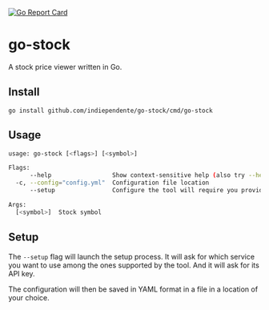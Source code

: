 [![Go Report Card](https://goreportcard.com/badge/github.com/indiependente/go-stock)](https://goreportcard.com/report/github.com/indiependente/go-stock)
# go-stock
A stock price viewer written in Go.

## Install
`go install github.com/indiependente/go-stock/cmd/go-stock`

## Usage
```bash
usage: go-stock [<flags>] [<symbol>]

Flags:
      --help                 Show context-sensitive help (also try --help-long and --help-man).
  -c, --config="config.yml"  Configuration file location
      --setup                Configure the tool will require you providing a few information

Args:
  [<symbol>]  Stock symbol
```

## Setup
The `--setup` flag will launch the setup process.
It will ask for which service you want to use among the ones supported by the tool.
And it will ask for its API key.

The configuration will then be saved in YAML format in a file in a location of your choice.

